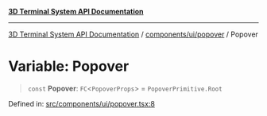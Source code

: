 [**3D Terminal System API Documentation**](../../../../README.md)

***

[3D Terminal System API Documentation](../../../../README.md) / [components/ui/popover](../README.md) / Popover

# Variable: Popover

> `const` **Popover**: `FC`\<`PopoverProps`\> = `PopoverPrimitive.Root`

Defined in: [src/components/ui/popover.tsx:8](https://github.com/Dicommunitas/ThreeJS_Terminal_3D/blob/7fd8b10cda6dfa2ead7725805530e34c65402bbf/src/components/ui/popover.tsx#L8)
